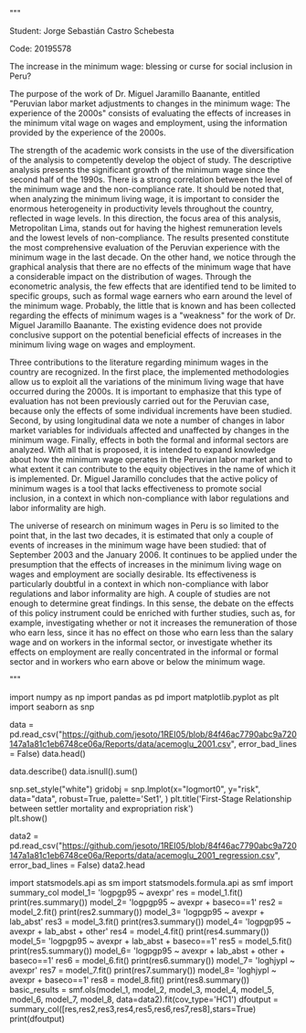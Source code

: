 

"""

Student: Jorge Sebastián Castro Schebesta

Code: 20195578

The increase in the minimum wage: blessing or curse for social inclusion in 
Peru?

The purpose of the work of Dr. Miguel Jaramillo Baanante, entitled "Peruvian 
labor market adjustments to changes in the minimum wage: The experience of the 
2000s" consists of evaluating the effects of increases in the minimum vital 
wage on wages and employment, using the information provided by the experience 
of the 2000s.

The strength of the academic work consists in the use of the diversification 
of the analysis to competently develop the object of study. The descriptive 
analysis presents the significant growth of the minimum wage since the second 
half of the 1990s. There is a strong correlation between the level of the 
minimum wage and the non-compliance rate. It should be noted that, when 
analyzing the minimum living wage, it is important to consider the enormous 
heterogeneity in productivity levels throughout the country, reflected in wage 
levels. In this direction, the focus area of this analysis, Metropolitan Lima, 
stands out for having the highest remuneration levels and the lowest levels of 
non-compliance. The results presented constitute the most comprehensive 
evaluation of the Peruvian experience with the minimum wage in the last decade. 
On the other hand, we notice through the graphical analysis that there are no 
effects of the minimum wage that have a considerable impact on the 
distribution of wages. Through the econometric analysis, the few effects 
that are identified tend to be limited to specific groups, such as formal 
wage earners who earn around the level of the minimum wage. Probably, the 
little that is known and has been collected regarding the effects of minimum 
wages is a "weakness" for the work of Dr. Miguel Jaramillo Baanante. The 
existing evidence does not provide conclusive support on the potential 
beneficial effects of increases in the minimum living wage on wages and 
employment.

Three contributions to the literature regarding minimum wages in the country 
are recognized. In the first place, the implemented methodologies allow us to 
exploit all the variations of the minimum living wage that have occurred 
during the 2000s. It is important to emphasize that this type of evaluation 
has not been previously carried out for the Peruvian case, because only the 
effects of some individual increments have been studied. Second, by using 
longitudinal data we note a number of changes in labor market variables for 
individuals affected and unaffected by changes in the minimum wage. Finally, 
effects in both the formal and informal sectors are analyzed. With all that is 
proposed, it is intended to expand knowledge about how the minimum wage 
operates in the Peruvian labor market and to what extent it can contribute to 
the equity objectives in the name of which it is implemented. Dr. Miguel 
Jaramillo concludes that the active policy of minimum wages is a tool that 
lacks effectiveness to promote social inclusion, in a context in which 
non-compliance with labor regulations and labor informality are high.

The universe of research on minimum wages in Peru is so limited to the point 
that, in the last two decades, it is estimated that only a couple of events of 
increases in the minimum wage have been studied: that of September 2003 and 
the January 2006. It continues to be applied under the presumption that the 
effects of increases in the minimum living wage on wages and employment are 
socially desirable. Its effectiveness is particularly doubtful in a context in 
which non-compliance with labor regulations and labor informality are high. A 
couple of studies are not enough to determine great findings. In this sense, 
the debate on the effects of this policy instrument could be enriched with 
further studies, such as, for example, investigating whether or not it 
increases the remuneration of those who earn less, since it has no effect on 
those who earn less than the salary wage and on workers in the informal sector, 
or investigate whether its effects on employment are really concentrated in 
the informal or formal sector and in workers who earn above or below the 
minimum wage.

"""

import numpy as np
import pandas as pd
import matplotlib.pyplot as plt
import seaborn as snp

data = pd.read_csv("https://github.com/jesoto/1REI05/blob/84f46ac7790abc9a720147a1a81c1eb6748ce06a/Reports/data/acemoglu_2001.csv", error_bad_lines = False)
data.head() 

data.describe() 
data.isnull().sum() 

snp.set_style("white")
gridobj = snp.lmplot(x="logmort0", y="risk", 
                     data="data", 
                     robust=True, 
                     palette='Set1', )
plt.title('First-Stage Relationship between settler mortality and expropriation risk')  
plt.show() 


data2 = pd.read_csv("https://github.com/jesoto/1REI05/blob/84f46ac7790abc9a720147a1a81c1eb6748ce06a/Reports/data/acemoglu_2001_regression.csv", error_bad_lines = False)
data2.head 

import statsmodels.api as sm
import statsmodels.formula.api as smf
import summary_col 
model_1= 'logpgp95 ~ avexpr'
res = model_1.fit()
print(res.summary()) 
model_2= 'logpgp95 ~ avexpr + baseco==1'
res2 = model_2.fit()
print(res2.summary()) 
model_3= 'logpgp95 ~ avexpr + lab_abst'
res3 = model_3.fit()
print(res3.summary())
model_4= 'logpgp95 ~ avexpr + lab_abst + other'
res4 = model_4.fit()
print(res4.summary())
model_5= 'logpgp95 ~ avexpr + lab_abst + baseco==1'
res5 = model_5.fit()
print(res5.summary())
model_6= 'logpgp95 ~ avexpr + lab_abst + other + baseco==1'
res6 = model_6.fit()
print(res6.summary())
model_7= 'loghjypl ~ avexpr'
res7 = model_7.fit()
print(res7.summary())
model_8= 'loghjypl ~ avexpr + baseco==1'
res8 = model_8.fit()
print(res8.summary())
basic_results = smf.ols(model_1, model_2, model_3, model_4, model_5, model_6, model_7, model_8, data=data2).fit(cov_type='HC1') 
dfoutput = summary_col([res,res2,res3,res4,res5,res6,res7,res8],stars=True)
print(dfoutput) 


